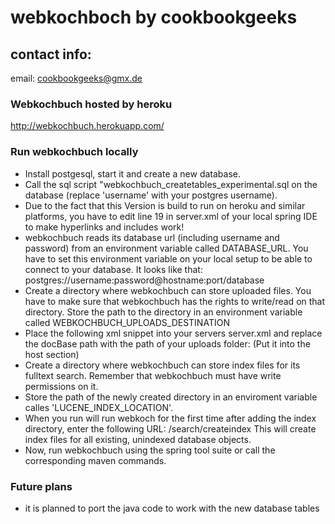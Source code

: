 webkochboch by cookbookgeeks
============================
contact info:
-------------
email:		cookbookgeeks@gmx.de

### Webkochbuch hosted by heroku
http://webkochbuch.herokuapp.com/

### Run webkochbuch locally

 - Install postgesql, start it and create a new database.
 - Call the sql script "webkochbuch_createtables_experimental.sql on the database (replace 'username' with your postgres username).
 - Due to the fact that this Version is build to run on heroku and similar platforms, 
  you have to edit line 19 in server.xml of your local spring IDE to make hyperlinks and includes work!
 - webkochbuch reads its database url (including username and password) from an environment variable called DATABASE_URL.
   You have to set this environment variable on your local setup to be able to connect to your database.
   It looks like that: postgres://username:password@hostname:port/database
 - Create a directory where webkochbuch can store uploaded files. You have to make sure that webkochbuch has the rights to write/read on that directory. Store the path to the directory in an environment variable called WEBKOCHBUCH_UPLOADS_DESTINATION
 - Place the following xml snippet into your servers server.xml and replace the docBase path with the path of your uploads folder:
   <Context docBase="/home/nils/wkb_uploads" path="/images" reloadable="true" />
   (Put it into the host section)
 - Create a directory where webkochbuch can store index files for its fulltext search. Remember that webkochbuch must have write permissions on it.
 - Store the path of the newly created directory in an enviroment variable calles 'LUCENE_INDEX_LOCATION'.
 - When you run will run webkoch for the first time after adding the index directory, enter the following URL: <host>/search/createindex This will create index files for all existing, unindexed database objects.
 - Now, run webkochbuch using the spring tool suite or call the corresponding maven commands.
  
### Future plans

 - it is planned to port the java code to work with the new database tables
